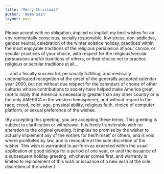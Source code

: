 ```yaml
---
title: 'Merry Christmas?'
author: 'Noam Sain'
layout: post
---
```


Please accept with no obligation, implied or implicit my best wishes for an environmentally conscious, socially responsible, low stress, non-addictive, gender neutral, celebration of the winter solstice holiday, practiced within the most enjoyable traditions of the religious persuasion of your choice, or secular practices of your choice, with respect for the religious/secular persuasions and/or traditions of others, or their choice not to practice religious or secular traditions at all…

… and a fiscally successful, personally fulfilling, and medically uncomplicated recognition of the onset of the generally accepted calendar year 2000, but not without due respect for the calendars of choice of other cultures whose contributions to society have helped make America great, (not to imply that America is necessarily greater than any other country or is the only AMERICA in the western hemisphere), and without regard to the race, creed, color, age, physical ability, religious faith, choice of computer platform, or sexual preference of the wishee.

(By accepting this greeting, you are accepting these terms. This greeting is subject to clarification or withdrawal. It is freely transferable with no alteration to the original greeting. It implies no promise by the wisher to actually implement any of the wishes for her/himself or others, and is void where prohibited by law, and is revocable at the sole discretion of the wisher. This wish is warranted to perform as expected within the usual application of good tidings for a period of one year, or until the issuance of a subsequent holiday greeting, whichever comes first, and warranty is limited to replacement of this wish or issuance of a new wish at the sole discretion of the wisher.)